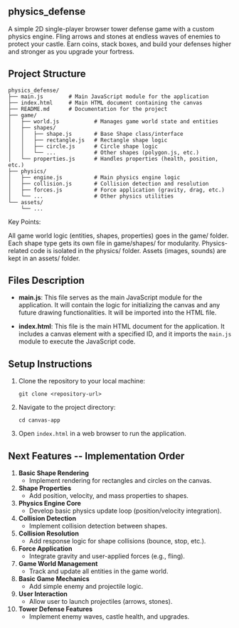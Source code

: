 ## physics_defense
A simple 2D single-player browser tower defense game with a custom physics engine. Fling arrows and stones at endless waves of enemies to protect your castle. Earn coins, stack boxes, and build your defenses higher and stronger as you upgrade your fortress.

## Project Structure

```
physics_defense/
├── main.js        # Main JavaScript module for the application
├── index.html     # Main HTML document containing the canvas
├── README.md      # Documentation for the project
├── game/
│   ├── world.js           # Manages game world state and entities
│   ├── shapes/
│   │   ├── shape.js       # Base Shape class/interface
│   │   ├── rectangle.js   # Rectangle shape logic
│   │   ├── circle.js      # Circle shape logic
│   │   └── ...            # Other shapes (polygon.js, etc.)
│   └── properties.js      # Handles properties (health, position, etc.)
├── physics/
│   ├── engine.js          # Main physics engine logic
│   ├── collision.js       # Collision detection and resolution
│   ├── forces.js          # Force application (gravity, drag, etc.)
│   └── ...                # Other physics utilities
└── assets/
    └── ...    
```

Key Points:

All game world logic (entities, shapes, properties) goes in the game/ folder.
Each shape type gets its own file in game/shapes/ for modularity.
Physics-related code is isolated in the physics/ folder.
Assets (images, sounds) are kept in an assets/ folder.

## Files Description

- **main.js**: This file serves as the main JavaScript module for the application. It will contain the logic for initializing the canvas and any future drawing functionalities. It will be imported into the HTML file.

- **index.html**: This file is the main HTML document for the application. It includes a canvas element with a specified ID, and it imports the `main.js` module to execute the JavaScript code.

## Setup Instructions

1. Clone the repository to your local machine:
   ```
   git clone <repository-url>
   ```

2. Navigate to the project directory:
   ```
   cd canvas-app
   ```

3. Open `index.html` in a web browser to run the application.

## Next Features -- Implementation Order

1. **Basic Shape Rendering**
   - Implement rendering for rectangles and circles on the canvas.
2. **Shape Properties**
   - Add position, velocity, and mass properties to shapes.
3. **Physics Engine Core**
   - Develop basic physics update loop (position/velocity integration).
4. **Collision Detection**
   - Implement collision detection between shapes.
5. **Collision Resolution**
   - Add response logic for shape collisions (bounce, stop, etc.).
6. **Force Application**
   - Integrate gravity and user-applied forces (e.g., fling).
7. **Game World Management**
   - Track and update all entities in the game world.
8. **Basic Game Mechanics**
   - Add simple enemy and projectile logic.
9. **User Interaction**
   - Allow user to launch projectiles (arrows, stones).
10. **Tower Defense Features**
    - Implement enemy waves, castle health, and upgrades.